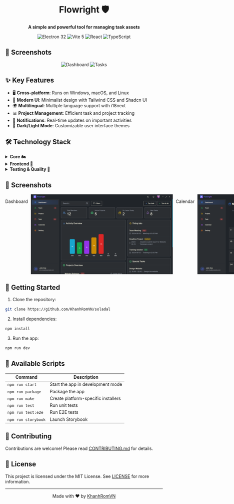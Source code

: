<div align="center">
  <h1>Flowright 🛡️</h1>
  <p><strong>A simple and powerful tool for managing task assets</strong></p>

  <p>
    <img src="https://img.shields.io/badge/Electron-32-47848F?style=for-the-badge&logo=electron&logoColor=white" alt="Electron 32">
    <img src="https://img.shields.io/badge/Vite-5-646CFF?style=for-the-badge&logo=vite&logoColor=white" alt="Vite 5">
    <img src="https://img.shields.io/badge/React-61DAFB?style=for-the-badge&logo=react&logoColor=black" alt="React">
    <img src="https://img.shields.io/badge/TypeScript-3178C6?style=for-the-badge&logo=typescript&logoColor=white" alt="TypeScript">
  </p>
</div>

## 📸 Screenshots

<div align="center">
  <img src="@images/screenshot-1.png" alt="Dashboard" width="45%"/>
  <img src="@images/screenshot-2.png" alt="Tasks" width="45%"/>
</div>

## ✨ Key Features

- 🖥️ **Cross-platform**: Runs on Windows, macOS, and Linux
- 🎨 **Modern UI**: Minimalist design with Tailwind CSS and Shadcn UI
- 🌍 **Multilingual**: Multiple language support with i18next
- 📊 **Project Management**: Efficient task and project tracking
- 🔔 **Notifications**: Real-time updates on important activities
- 🌙 **Dark/Light Mode**: Customizable user interface themes

## 🛠️ Technology Stack

<details>
<summary><strong>Core 🏍️</strong></summary>

- [Electron 32](https://www.electronjs.org) - Desktop application framework
- [Vite 5](https://vitejs.dev) - Modern build tool
- [SWC](https://swc.rs) - Super-fast Rust-based compiler
</details>

<details>
<summary><strong>Frontend 🎨</strong></summary>

- [React](https://reactjs.org) - UI library
- [TypeScript](https://www.typescriptlang.org) - Typed JavaScript
- [Tailwind CSS](https://tailwindcss.com) - CSS framework
- [Shadcn UI](https://ui.shadcn.com) - Beautiful, reusable components
- [Framer Motion](https://www.framer.com/motion/) - Animation library
</details>

<details>
<summary><strong>Testing & Quality 🧪</strong></summary>

- [Jest](https://jestjs.io) - Unit testing
- [Playwright](https://playwright.dev) - E2E testing
- [ESLint](https://eslint.org) - Linting
- [Prettier](https://prettier.io) - Code formatting
</details>

## 📸 Screenshots

<div align="center" style="display: flex; flex-direction: row; gap: 10px;">
  <p>Dashboard</p>
  <img src="./images/dashboard.png" alt="Dashboard" width="90%"/>
  <p>Calendar</p>
  <img src="./images/calendar.png" alt="Calendar" width="90%"/>
  <p>Task Management</p>
  <img src="./images/task_management.page.png" alt="Task Management" width="90%"/>
  <p>Task</p>
  <img src="./images/task.png" alt="Task" width="90%"/>
</div>

## 🚀 Getting Started

1. Clone the repository:
```bash
git clone https://github.com/KhanhRomVN/soladal
```

2. Install dependencies:
```bash
npm install
```

3. Run the app:
```bash
npm run dev
```


## 📜 Available Scripts

| Command | Description |
|---------|-------------|
| `npm run start` | Start the app in development mode |
| `npm run package` | Package the app |
| `npm run make` | Create platform-specific installers |
| `npm run test` | Run unit tests |
| `npm run test:e2e` | Run E2E tests |
| `npm run storybook` | Launch Storybook |

## 🤝 Contributing

Contributions are welcome! Please read [CONTRIBUTING.md](CONTRIBUTING.md) for details.

## 📄 License

This project is licensed under the MIT License. See [LICENSE](LICENSE) for more information.

---

<p align="center">Made with ❤️ by <a href="https://github.com/KhanhRomVN">KhanhRomVN</a></p>
